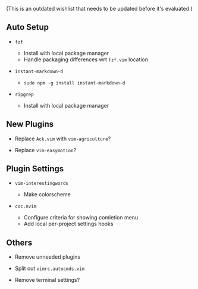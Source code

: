 (This is an outdated wishlist that needs to be updated before it's evaluated.)

Auto Setup
----------

* `fzf`
    * Install with local package manager
    * Handle packaging differences wrt `fzf.vim` location

* `instant-markdown-d`
    * `sudo npm -g install instant-markdown-d`

* `ripgrep`
    * Install with local package manager


New Plugins
-----------

* Replace `Ack.vim` with `vim-agriculture`?

* Replace `vim-easymotion`?


Plugin Settings
---------------

* `vim-interestingwords`
    * Make colorscheme

* `coc.nvim`
    * Configure criteria for showing comletion menu
    * Add local per-project settings hooks


Others
------

* Remove unneeded plugins

* Split out `vimrc.autocmds.vim`

* Remove terminal settings?
